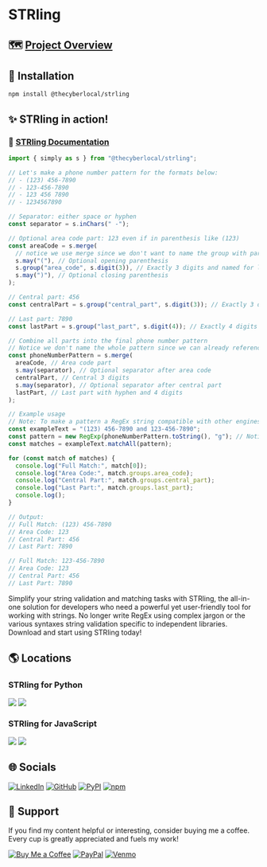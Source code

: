 # STRling

## 🗺️ [Project Overview](https://github.com/TheCyberLocal/STRling)

## 💾 Installation

```sh
npm install @thecyberlocal/strling
```

## ✨ STRling in action!

### 📑 [STRling Documentation](./docs/strling_docs.md)

```js
import { simply as s } from "@thecyberlocal/strling";

// Let's make a phone number pattern for the formats below:
// - (123) 456-7890
// - 123-456-7890
// - 123 456 7890
// - 1234567890

// Separator: either space or hyphen
const separator = s.inChars(" -");

// Optional area code part: 123 even if in parenthesis like (123)
const areaCode = s.merge(
  // notice we use merge since we don't want to name the group with parenthesis
  s.may("("), // Optional opening parenthesis
  s.group("area_code", s.digit(3)), // Exactly 3 digits and named for later reference
  s.may(")"), // Optional closing parenthesis
);

// Central part: 456
const centralPart = s.group("central_part", s.digit(3)); // Exactly 3 digits and named for later reference

// Last part: 7890
const lastPart = s.group("last_part", s.digit(4)); // Exactly 4 digits and named for later reference

// Combine all parts into the final phone number pattern
// Notice we don't name the whole pattern since we can already reference it
const phoneNumberPattern = s.merge(
  areaCode, // Area code part
  s.may(separator), // Optional separator after area code
  centralPart, // Central 3 digits
  s.may(separator), // Optional separator after central part
  lastPart, // Last part with hyphen and 4 digits
);

// Example usage
// Note: To make a pattern a RegEx string compatible with other engines use `toString(pattern)`.
const exampleText = "(123) 456-7890 and 123-456-7890";
const pattern = new RegExp(phoneNumberPattern.toString(), "g"); // Notice toString(pattern)
const matches = exampleText.matchAll(pattern);

for (const match of matches) {
  console.log("Full Match:", match[0]);
  console.log("Area Code:", match.groups.area_code);
  console.log("Central Part:", match.groups.central_part);
  console.log("Last Part:", match.groups.last_part);
  console.log();
}

// Output:
// Full Match: (123) 456-7890
// Area Code: 123
// Central Part: 456
// Last Part: 7890

// Full Match: 123-456-7890
// Area Code: 123
// Central Part: 456
// Last Part: 7890
```

Simplify your string validation and matching tasks with STRling, the all-in-one solution for developers who need a powerful yet user-friendly tool for working with strings. No longer write RegEx using complex jargon or the various syntaxes string validation specific to independent libraries. Download and start using STRling today!

## 🌎 Locations

### STRling for Python

[![](https://img.shields.io/pypi/v/STRling?color=blue&logo=pypi)](https://pypi.org/project/STRling/)
[![](https://img.shields.io/badge/GitHub-black?logo=github&logoColor=white)](https://github.com/TheCyberLocal/STRling-Py)

### STRling for JavaScript

[![](https://img.shields.io/npm/v/@thecyberlocal/strling?color=blue&logo=npm)](https://www.npmjs.com/package/@thecyberlocal/strling)
[![](https://img.shields.io/badge/GitHub-black?logo=github&logoColor=white)](https://github.com/TheCyberLocal/STRling-JS)

## 🌐 Socials

[![LinkedIn](https://img.shields.io/badge/LinkedIn-%230077B5.svg?logo=linkedin&logoColor=white)](https://linkedin.com/in/tzm01)
[![GitHub](https://img.shields.io/badge/GitHub-black?logo=github&logoColor=white)](https://github.com/TheCyberLocal)
[![PyPI](https://img.shields.io/badge/PyPI-3776AB?logo=pypi&logoColor=white)](https://pypi.org/user/TheCyberLocal/)
[![npm](https://img.shields.io/badge/npm-%23FFFFFF.svg?logo=npm&logoColor=D00000)](https://www.npmjs.com/~thecyberlocal)

## 💖 Support

If you find my content helpful or interesting, consider buying me a coffee. Every cup is greatly appreciated and fuels my work!

[![Buy Me a Coffee](https://img.shields.io/badge/-buy_me_a%C2%A0coffee-gray?logo=buy-me-a-coffee)](https://buymeacoffee.com/thecyberlocal)
[![PayPal](https://img.shields.io/badge/PayPal-00457C?logo=paypal&logoColor=white)](https://www.paypal.com/paypalme/TheCyberLocal)
[![Venmo](https://img.shields.io/badge/Venmo-008CFF?logo=venmo&logoColor=white)](https://www.venmo.com/TheCyberLocal)
